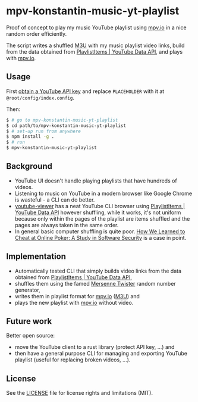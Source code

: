 # mpv-konstantin-music-yt-playlist

Proof of concept to play my music YouTube playlist using [mpv.io](https://mpv.io/) in a nice random order efficiently.

The script writes a shuffled [M3U](https://wikipedia.org/wiki/M3U) with my music playlist video links, build from the data obtained from [PlaylistItems | YouTube Data API](https://developers.google.com/youtube/v3/docs/playlistItems), and plays with [mpv.io](https://mpv.io/).

## Usage

First [obtain a YouTube API key](https://www.slickremix.com/docs/get-api-key-for-youtube/) and replace `PLACEHOLDER` with it at `@root/config/index.config`.

Then:

```bash
$ # go to mpv-konstantin-music-yt-playlist
$ cd path/to/mpv-konstantin-music-yt-playlist
$ # set-up run from anywhere
$ npm install -g .
$ # run
$ mpv-konstantin-music-yt-playlist
```

## Background

* YouTube UI doesn't handle playing playlists that have hundreds of videos.
* Listening to music on YouTube in a modern browser like Google Chrome is wasteful - a CLI can do better.
* [youtube-viewer](https://github.com/trizen/youtube-viewer) has a neat YouTube CLI browser using [PlaylistItems | YouTube Data API](https://developers.google.com/youtube/v3/docs/playlistItems) however shuffling, while it works, it's not uniform because only within the pages of the playlist are items shuffled and the pages are always taken in the same order.
* In general basic computer shuffling is quite poor. [How We Learned to Cheat at Online Poker: A Study in Software Security](https://www.developer.com/guides/how-we-learned-to-cheat-at-online-poker-a-study-in-software-security/) is a case in point.

## Implementation

* Automatically tested CLI that simply builds video links from the data obtained from [PlaylistItems | YouTube Data API](https://developers.google.com/youtube/v3/docs/playlistItems),
* shuffles them using the famed [Mersenne Twister](https://wikipedia.org/wiki/Mersenne_Twister) random number generator,
* writes them in playlist format for [mpv.io](https://mpv.io/) ([M3U](https://wikipedia.org/wiki/M3U)) and
* plays the new playlist with [mpv.io](https://mpv.io/) without video.

## Future work

Better open source:

* move the YouTube client to a rust library (protect API key, ...) and
* then have a general purpose CLI for managing and exporting YouTube playlist (useful for replacing broken videos, ...).

## License

See the [LICENSE](LICENSE.md) file for license rights and limitations (MIT).
